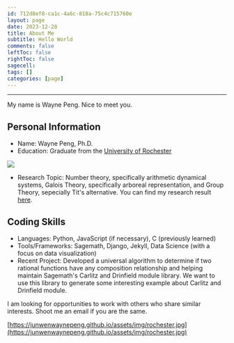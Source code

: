 ```yaml
---
id: 712d8ef8-ca1c-4a6c-818a-75c4c715760e
layout: page
date: 2023-12-28
title: About Me
subtitle: Hello World
comments: false
leftToc: false
rightToc: false
sagecell: 
tags: []
categories: [page]
---
```


---


My name is Wayne Peng. Nice to meet you.


## Personal Information

- Name: Wayne Peng, Ph.D.
- Education: Graduate from the [University of Rochester](https://www.sas.rochester.edu/mth/)

![](https://junwenwaynepeng.github.io/assets/img/rochester.jpg)

- Research Topic: Number theory, specifically arithmetic dynamical systems, Galois Theory, specifically arboreal representation, and Group Theory, sepecially Tit's alternative. You can find my research result [here](publicaton.md).

## Coding Skills

- Languages: Python, JavaScript (if necessary), C (previously learned)
- Tools/Frameworks: Sagemath, Django, Jekyll, Data Science (with a focus on data visualization)
- Recent Project: Developed a universal algorithm to determine if two rational functions have any composition relationship and helping maintain Sagemath's Carlitz and Drinfield module library. We want to use this library to generate some interesting example about Carlitz and Drinfield module.

I am looking for opportunities to work with others who share similar interests. Shoot me an email if you are the same.


[https://junwenwaynepeng.github.io/assets/img/rochester.jpg](https://junwenwaynepeng.github.io/assets/img/rochester.jpg)

